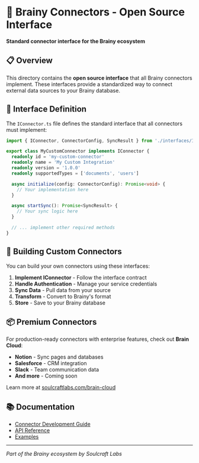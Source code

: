 # 🧠 Brainy Connectors - Open Source Interface

**Standard connector interface for the Brainy ecosystem**

## 📋 Overview

This directory contains the **open source interface** that all Brainy connectors implement. These interfaces provide a standardized way to connect external data sources to your Brainy database.

## 🔧 Interface Definition

The `IConnector.ts` file defines the standard interface that all connectors must implement:

```typescript
import { IConnector, ConnectorConfig, SyncResult } from './interfaces/IConnector'

export class MyCustomConnector implements IConnector {
  readonly id = 'my-custom-connector'
  readonly name = 'My Custom Integration'
  readonly version = '1.0.0'
  readonly supportedTypes = ['documents', 'users']

  async initialize(config: ConnectorConfig): Promise<void> {
    // Your implementation here
  }

  async startSync(): Promise<SyncResult> {
    // Your sync logic here
  }

  // ... implement other required methods
}
```

## 🚀 Building Custom Connectors

You can build your own connectors using these interfaces:

1. **Implement IConnector** - Follow the interface contract
2. **Handle Authentication** - Manage your service credentials
3. **Sync Data** - Pull data from your source
4. **Transform** - Convert to Brainy's format
5. **Store** - Save to your Brainy database

## 📦 Premium Connectors

For production-ready connectors with enterprise features, check out **Brain Cloud**:

- **Notion** - Sync pages and databases
- **Salesforce** - CRM integration
- **Slack** - Team communication data
- **And more** - Coming soon

Learn more at [soulcraftlabs.com/brain-cloud](https://soulcraftlabs.com/brain-cloud)

## 📚 Documentation

- [Connector Development Guide](https://docs.soulcraftlabs.com/brainy/connectors)
- [API Reference](https://docs.soulcraftlabs.com/brainy/api)
- [Examples](https://github.com/soulcraft/brainy-examples)

---

*Part of the Brainy ecosystem by Soulcraft Labs*